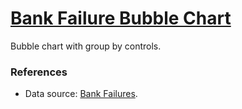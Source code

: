 # [Bank Failure Bubble Chart](https://zhenmao.github.io/bank-failures-bubble-chart/)

Bubble chart with group by controls.

### References

- Data source: [Bank Failures](https://observablehq.com/@mbostock/bank-failures).
